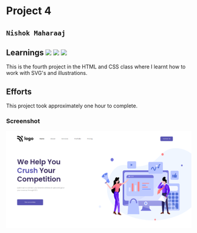 # Project 4

## `Nishok Maharaaj`

## Learnings ![](https://img.shields.io/badge/Technologies-HTML-orange) ![](https://img.shields.io/badge/Technology-CSS-green) ![](https://img.shields.io/badge/CSS-Flexbox-blue)

This is the fourth project in the HTML and CSS class where I learnt how to work with SVG's and illustrations.

## Efforts

This project took approximately one hour to complete.

### Screenshot

![Project 4](./output4.png)
